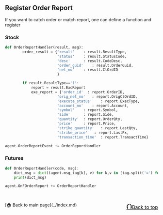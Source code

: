 ## Register Order Report
If you want to catch order or match report, one can define a function and register

### Stock
```python
def OrderReportHandler(result, msg):
        order_result = {'result'    : result.ResultType,
                        'status'    : result.StatusCode,
                        'desc'      : result.CodeDesc,
                        'order_guid'    : result.OrderGuid,
                        'net_no'    : result.ClOrdID
                        }

        if result.ResultType=='1':
            report = result.ExcReport
            exe_report = {'order_id'  : report.OrderID,
                        'orig_net_no'   : report.OrigClOrdID,
                        'execute_status'    : report.ExecType,
                        'account_no'    : report.Account,
                        'symbol'    : report.Symbol,
                        'side'      : report.Side,
                        'quantity'  : report.OrderQty,
                        'price'     : report.Price,
                        'strike_quantity'   : report.LastQty,
                        'strike_price'   : report.LastPx,
                        'transaction_time'  : report.TransactTime}

agent.OrderReportEvent += OrderReportHandler
```

### Futures
```python
def OrderReportHandler(code, msg):
    dict_msg = dict((agent.msg_tag[k], v) for k,v in [tag.split('=') for tag in msg.split('|')])
    print(dict_msg)

agent.OnFOrderReport += OrderReportHandler
```
<br/>
<p style="text-align:left;">
    [🏠 Back to main page](../index.md)
    <span style="float:right;">
        <a href="#top"><font size="5">⮉</font><font size="3">Back to top</font></a>
    </span>
</p>